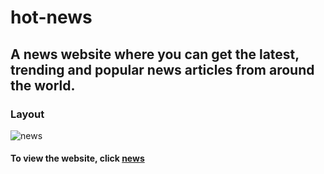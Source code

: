 # hot-news
## A news website where you can get the latest, trending and popular news articles from around the world.

### Layout
![news](https://user-images.githubusercontent.com/78599959/235346513-7ac157a0-b09f-4d3d-8d74-285b9fb56fd6.png)

#### To view the website, click [news](https://globalnews.onrender.com/home/)
